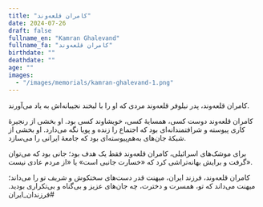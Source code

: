 ```yaml
---
title: "کامران قلعه‌وند"
date: 2024-07-26
draft: false
fullname_en: "Kamran Ghalevand"
fullname_fa: "کامران قلعه‌وند"
birthdate: ""
deathdate: ""
age: ""
images:
  - "/images/memorials/kamran-ghalevand-1.png"
---
```


کامران قلعه‌وند، پدر نیلوفر قلعه‌وند
 مردی که او را با لبخند نجیبانه‌اش به یاد می‌آورند.

کامران قلعه‌وند دوست کسی، همسایۀ کسی، خویشاوند کسی بود. او بخشی از رنجیرۀ کاری پیوسته و شرافتمندانه‌ای بود که اجتماع را زنده و پویا نگه می‌دارد. او بخشی از شبكۀ جان‌های به‌هم‌پیوسته‌ای بود که جامعۀ ایرانی را می‌سازد.

برای موشک‌های اسرائیلی، کامران قلعه‌وند فقط یک هدف بود؛ جانی بود که می‌توان گرفت و برایش بهانه‌تراشی کرد که «خسارت جانبی است» یا «از مردم عادی نیست».

کامران قلعه‌وند،
فرزند ایران،
میهنت قدر دست‌های سختکوش و شریف تو را می‌داند؛ میهنت می‌داند که تو، همسرت و دخترت، چه جان‌های عزیز و بی‌گناه و بی‌تکراری بودید.
#فرزندان_ایران